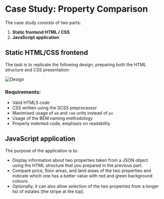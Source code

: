 # Case Study: Property Comparison

The case study consists of two parts:

1. **Static frontend HTML / CSS**
2. **JavaScript application**

## Static HTML/CSS frontend

The task is to replicate the following design, preparing both the HTML structure and CSS presentation:

![Design](https://estate-comparison.codeboot.cz/case-study.png)

### Requirements:

- Valid HTML5 code
- CSS written using the SCSS preprocessor
- Maximised usage of `em` and `rem` units instead of `px`
- Usage of the BEM naming methodology
- Properly indented code, emphasis on readability

## JavaScript application

The purpose of the application is to:

- Display information about two properties taken from a JSON object using the HTML structure that you prepared in the previous part.
- Compare price, floor areas, and land areas of the two properties and indicate which one has a better value with red and green background colours.
- Optionally, it can also allow selection of the two properties from a longer list of estates (the stripe at the top).

